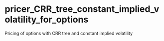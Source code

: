 # pricer_CRR_tree_constant_implied_volatility_for_options
Pricing of options with CRR tree and constant implied volatility
